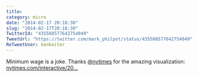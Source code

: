 ```yaml
---
title: 
category: micro
date: "2014-02-17 20:18:30"
slug: "2014-02-17T20:18:30"
TwitterId: "435508577642754049"
TweetUrl: "https://twitter.com/mark_philpot/status/435508577642754049"
ReTweetUser: kenkeiter
---
```


<i class="fa fa-retweet" aria-hidden="true"></i> Minimum wage is a joke. Thanks
[@nytimes](https://twitter.com/nytimes) for the amazing visualization:
[nytimes.com/interactive/20…](http://www.nytimes.com/interactive/2014/02/09/opinion/minimum-wage.html)
